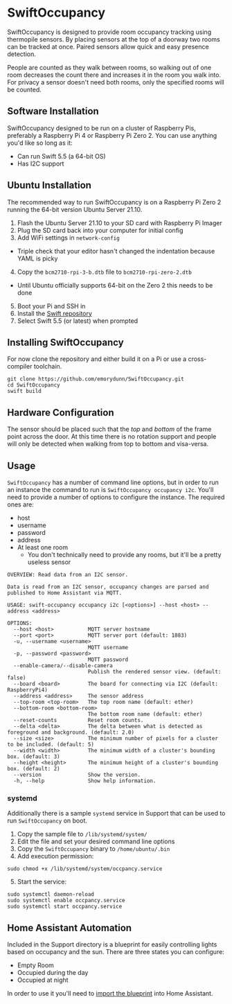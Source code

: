 # SwiftOccupancy

SwiftOccupancy is designed to provide room occupancy tracking using thermopile sensors. By placing
sensors at the top of a doorway two rooms can be tracked at once. Paired sensors allow quick and easy
presence detection.

People are counted as they walk between rooms, so walking out of one room decreases the count there
and increases it in the room you walk into. For privacy a sensor doesn't need both rooms, only
the specified rooms will be counted.

## Software Installation

SwiftOccupancy designed to be run on a cluster of Raspberry Pis, preferably a Raspberry Pi 4 or Raspberry Pi Zero 2. You can use anything you'd like so long as it:

- Can run Swift 5.5 (a 64-bit OS)
- Has I2C support

## Ubuntu Installation

The recommended way to run SwiftOccupancy is on a Raspberry Pi Zero 2 running the 64-bit version Ubuntu Server 21.10.

1. Flash the Ubuntu Server 21.10 to your SD card with Raspberry Pi Imager
2. Plug the SD card back into your computer for initial config
3. Add WiFi settings in `network-config`
  - Triple check that your editor hasn't changed the indentation because YAML is picky
4. Copy the `bcm2710-rpi-3-b.dtb` file to `bcm2710-rpi-zero-2.dtb`
  - Until Ubuntu officially supports 64-bit on the Zero 2 this needs to be done
5. Boot your Pi and SSH in
6. Install the [Swift repository](https://www.swiftlang.xyz)
7. Select Swift 5.5 (or latest) when prompted

## Installing SwiftOccupancy

For now clone the repository and either build it on a Pi or use a cross-compiler toolchain. 

```shell
git clone https://github.com/emorydunn/SwiftOccupancy.git
cd SwiftOccupancy
swift build
```

## Hardware Configuration

The sensor should be placed such that the _top_ and _bottom_ of the frame point across the door.
At this time there is no rotation support and people will only be detected when walking from
top to bottom and visa-versa.

## Usage

`SwiftOccupancy` has a number of command line options, but in order to run an instance the command to run is `SwiftOccupancy occupancy i2c`. You'll need to provide a number of options to configure the instance. The required ones are:

- host
- username
- password
- address
- At least one room
    - You don't technically need to provide any rooms, but it'll be a pretty useless sensor

```plain
OVERVIEW: Read data from an I2C sensor.

Data is read from an I2C sensor, occupancy changes are parsed and published to Home Assistant via MQTT.

USAGE: swift-occupancy occupancy i2c [<options>] --host <host> --address <address>

OPTIONS:
  --host <host>           MQTT server hostname
  --port <port>           MQTT server port (default: 1883)
  -u, --username <username>
                          MQTT username
  -p, --password <password>
                          MQTT password
  --enable-camera/--disable-camera
                          Publish the rendered sensor view. (default: false)
  --board <board>         The board for connecting via I2C (default: RaspberryPi4)
  --address <address>     The sensor address
  --top-room <top-room>   The top room name (default: ether)
  --bottom-room <bottom-room>
                          The bottom room name (default: ether)
  --reset-counts          Reset room counts.
  --delta <delta>         The delta between what is detected as foreground and background. (default: 2.0)
  --size <size>           The minimum number of pixels for a cluster to be included. (default: 5)
  --width <width>         The minimum width of a cluster's bounding box. (default: 3)
  --height <height>       The minimum height of a cluster's bounding box. (default: 2)
  --version               Show the version.
  -h, --help              Show help information.
```

### systemd

Additionally there is a sample `systemd` service in Support that can be used to run `SwiftOccupancy` on boot. 
1. Copy the sample file to `/lib/systemd/system/`
2. Edit the file and set your desired command line options
3. Copy the `SwiftOccupancy` binary to `/home/ubuntu/.bin`
4. Add execution permission: 
  ```plain
  sudo chmod +x /lib/systemd/system/occpancy.service
  ```

5. Start the service:
  ```plain
  sudo systemctl daemon-reload
  sudo systemctl enable occpancy.service
  sudo systemctl start occpancy.service
  ```
  
## Home Assistant Automation

Included in the Support directory is a blueprint for easily controlling lights based on occupancy and the sun. There are three states you can configure:

- Empty Room
- Occupied during the day
- Occupied at night

In order to use it you'll need to [import the blueprint](https://www.home-assistant.io/docs/automation/using_blueprints/#importing-blueprints) into Home Assistant.
